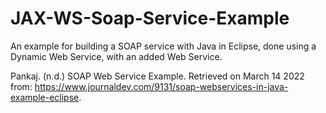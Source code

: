 # JAX-WS-Soap-Service-Example
An example for building a SOAP service with Java in Eclipse, done using a Dynamic Web Service, with an added Web Service.

Pankaj. (n.d.) SOAP Web Service Example. Retrieved on March 14 2022 from: https://www.journaldev.com/9131/soap-webservices-in-java-example-eclipse.
